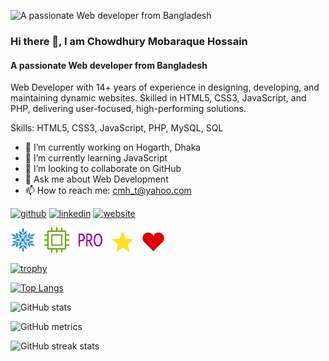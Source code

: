 ![A passionate Web developer from Bangladesh](https://media.licdn.com/dms/image/v2/D5616AQEzUXUHSB0laA/profile-displaybackgroundimage-shrink_350_1400/profile-displaybackgroundimage-shrink_350_1400/0/1737883691336?e=1743638400&v=beta&t=VPjqDPWO4fDuzWUhN_5557yWfNF-EqFaKqMzb4T2fyI)


### Hi there 👋, I am Chowdhury Mobaraque Hossain
#### A passionate Web developer from Bangladesh


Web Developer with 14+ years of experience in designing, developing, and maintaining dynamic websites. Skilled in HTML5, CSS3, JavaScript, and PHP, delivering user-focused, high-performing solutions.

Skills: HTML5, CSS3, JavaScript, PHP, MySQL, SQL

- 🔭 I’m currently working on Hogarth, Dhaka 
- 🌱 I’m currently learning JavaScript 
- 👯 I’m looking to collaborate on GitHub 
- 💬 Ask me about Web Development 
- 📫 How to reach me: cmh_t@yahoo.com 


[<img src='https://cdn.jsdelivr.net/npm/simple-icons@3.0.1/icons/github.svg' alt='github' height='40'>](https://github.com/mobaraquee)  [<img src='https://cdn.jsdelivr.net/npm/simple-icons@3.0.1/icons/linkedin.svg' alt='linkedin' height='40'>](https://www.linkedin.com/in/Mobaraque/)  [<img src='https://cdn.jsdelivr.net/npm/simple-icons@3.0.1/icons/icloud.svg' alt='website' height='40'>](www.mobaraque.com)  

<a href='https://archiveprogram.github.com/'><img src='https://raw.githubusercontent.com/acervenky/animated-github-badges/master/assets/acbadge.gif' width='40' height='40'></a> <a href='https://docs.github.com/en/developers'><img src='https://raw.githubusercontent.com/acervenky/animated-github-badges/master/assets/devbadge.gif' width='40' height='40'></a> <a href='https://github.com/pricing'><img src='https://raw.githubusercontent.com/acervenky/animated-github-badges/master/assets/pro.gif' width='40' height='40'></a> <a href='https://stars.github.com/'><img src='https://raw.githubusercontent.com/acervenky/animated-github-badges/master/assets/starbadge.gif' width='35' height='35'></a> <a href='https://docs.github.com/en/github/supporting-the-open-source-community-with-github-sponsors'><img src='https://raw.githubusercontent.com/acervenky/animated-github-badges/master/assets/sponsorbadge.gif' width='35' height='35'></a> 

[![trophy](https://github-profile-trophy.vercel.app/?username=mobaraquee)](https://github.com/ryo-ma/github-profile-trophy)

[![Top Langs](https://github-readme-stats.vercel.app/api/top-langs/?username=mobaraquee)](https://github.com/anuraghazra/github-readme-stats)

![GitHub stats](https://github-readme-stats.vercel.app/api?username=mobaraquee&show_icons=true&count_private=true)  

![GitHub metrics](https://metrics.lecoq.io/mobaraquee)  

![GitHub streak stats](https://streak-stats.demolab.com/?user=mobaraquee)  

